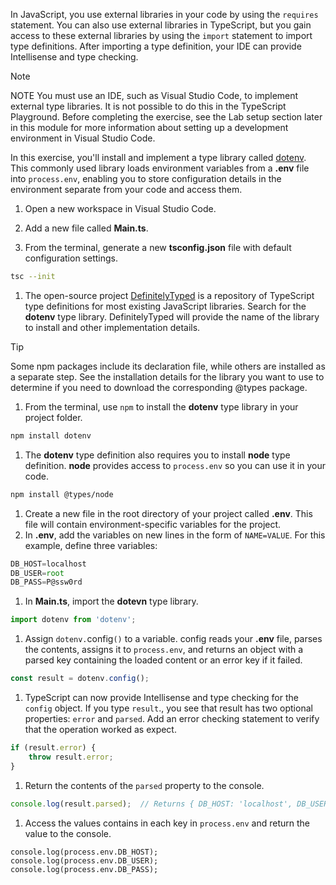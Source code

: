 In JavaScript, you use external libraries in your code by using the `requires` statement. You can also use external libraries in TypeScript, but you gain access to these external libraries by using the `import` statement to import type definitions. After importing a type definition, your IDE can provide Intellisense and type checking.

> [!NOTE]
> NOTE You must use an IDE, such as Visual Studio Code, to implement external type libraries. It is not possible to do this in the TypeScript Playground. Before completing the exercise, see the Lab setup section later in this module for more information about setting up a development environment in Visual Studio Code.

In this exercise, you'll install and implement a type library called [dotenv](https://www.npmjs.com/package/dotenv). This commonly used library loads environment variables from a **.env** file into `process.env`, enabling you to store configuration details in the environment separate from your code and access them.

1. Open a new workspace in Visual Studio Code.

1. Add a new file called **Main.ts**.

1. From the terminal, generate a new **tsconfig.json** file with default configuration settings.

```bash
tsc --init
```

1. The open-source project [DefinitelyTyped](https://definitelytyped.org/) is a repository of TypeScript type definitions for most existing JavaScript libraries. Search for the **dotenv** type library. DefinitelyTyped will provide the name of the library to install and other implementation details.

> [!TIP] 
> Some npm packages include its declaration file, while others are installed as a separate step. See the installation details for the library you want to use to determine if you need to download the corresponding @types package.

1. From the terminal, use `npm` to install the **dotenv** type library in your project folder.

```bash
npm install dotenv
```

1. The **dotenv** type definition also requires you to install **node** type definition. **node** provides access to `process.env` so you can use it in your code.

```bash
npm install @types/node
```

1. Create a new file in the root directory of your project called **.env**. This file will contain environment-specific variables for the project.
1. In **.env**, add the variables on new lines in the form of `NAME=VALUE`. For this example, define three variables:

```typescript
DB_HOST=localhost
DB_USER=root
DB_PASS=P@ssw0rd
```

1. In **Main.ts**, import the **dotevn** type library.

```typescript
import dotenv from 'dotenv';
```

1. Assign `dotenv.`config`()` to a variable. config reads your **.env** file, parses the contents, assigns it to `process.env`, and returns an object with a parsed key containing the loaded content or an error key if it failed.

```typescript
const result = dotenv.config();
```

1. TypeScript can now provide Intellisense and type checking for the `config` object. If you type ``result``., you see that result has two optional properties: `error` and `parsed`. Add an error checking statement to verify that the operation worked as expect.

```typescript
if (result.error) {
    throw result.error;
}
```

1. Return the contents of the `parsed` property to the console.

```typescript
console.log(result.parsed);  // Returns { DB_HOST: 'localhost', DB_USER: 'root', DB_PASS: 'P@ssw0rd' }
```

1. Access the values contains in each key in `process.env` and return the value to the console.

```Choose a language.
console.log(process.env.DB_HOST);
console.log(process.env.DB_USER);
console.log(process.env.DB_PASS);
```
